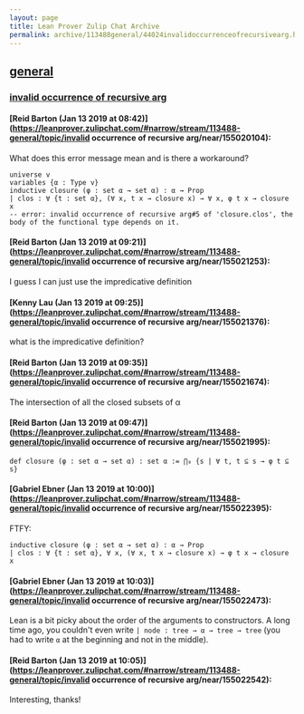 ```yaml
---
layout: page
title: Lean Prover Zulip Chat Archive 
permalink: archive/113488general/44024invalidoccurrenceofrecursivearg.html
---
```


## [general](index.html)
### [invalid occurrence of recursive arg](44024invalidoccurrenceofrecursivearg.html)

#### [Reid Barton (Jan 13 2019 at 08:42)](https://leanprover.zulipchat.com/#narrow/stream/113488-general/topic/invalid occurrence of recursive arg/near/155020104):
What does this error message mean and is there a workaround?
```lean
universe v
variables {α : Type v}
inductive closure (φ : set α → set α) : α → Prop
| clos : ∀ {t : set α}, (∀ x, t x → closure x) → ∀ x, φ t x → closure x
-- error: invalid occurrence of recursive arg#5 of 'closure.clos', the body of the functional type depends on it.
```

#### [Reid Barton (Jan 13 2019 at 09:21)](https://leanprover.zulipchat.com/#narrow/stream/113488-general/topic/invalid occurrence of recursive arg/near/155021253):
I guess I can just use the impredicative definition

#### [Kenny Lau (Jan 13 2019 at 09:25)](https://leanprover.zulipchat.com/#narrow/stream/113488-general/topic/invalid occurrence of recursive arg/near/155021376):
what is the impredicative definition?

#### [Reid Barton (Jan 13 2019 at 09:35)](https://leanprover.zulipchat.com/#narrow/stream/113488-general/topic/invalid occurrence of recursive arg/near/155021674):
The intersection of all the closed subsets of α

#### [Reid Barton (Jan 13 2019 at 09:47)](https://leanprover.zulipchat.com/#narrow/stream/113488-general/topic/invalid occurrence of recursive arg/near/155021995):
`def closure (φ : set α → set α) : set α := ⋂₀ {s | ∀ t, t ⊆ s → φ t ⊆ s}`

#### [Gabriel Ebner (Jan 13 2019 at 10:00)](https://leanprover.zulipchat.com/#narrow/stream/113488-general/topic/invalid occurrence of recursive arg/near/155022395):
FTFY:
```lean
inductive closure (φ : set α → set α) : α → Prop
| clos : ∀ {t : set α}, ∀ x, (∀ x, t x → closure x) → φ t x → closure x
```

#### [Gabriel Ebner (Jan 13 2019 at 10:03)](https://leanprover.zulipchat.com/#narrow/stream/113488-general/topic/invalid occurrence of recursive arg/near/155022473):
Lean is a bit picky about the order of the arguments to constructors.  A long time ago, you couldn't even write `| node : tree → α → tree → tree` (you had to write `α` at the beginning and not in the middle).

#### [Reid Barton (Jan 13 2019 at 10:05)](https://leanprover.zulipchat.com/#narrow/stream/113488-general/topic/invalid occurrence of recursive arg/near/155022542):
Interesting, thanks!

